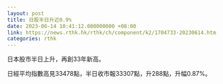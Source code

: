 ```yaml
---
layout: post
title: 日股半日升近0.9%
date: 2023-06-14 10:41:12.000000000 +08:00
link: https://news.rthk.hk/rthk/ch/component/k2/1704733-20230614.htm
categories: rthk
---
```


日本股市半日上升，再創33年新高。

日經平均指數高見33478點，半日收市報33307點，升288點，升幅0.87%。
